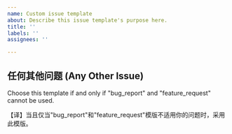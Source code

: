 ```yaml
---
name: Custom issue template
about: Describe this issue template's purpose here.
title: ''
labels: ''
assignees: ''

---
```



## 任何其他问题 (Any Other Issue)

Choose this template if and only if "bug_report" and "feature_request" cannot be used.

【译】当且仅当"bug_report"和"feature_request"模版不适用你的问题时，采用此模版。
